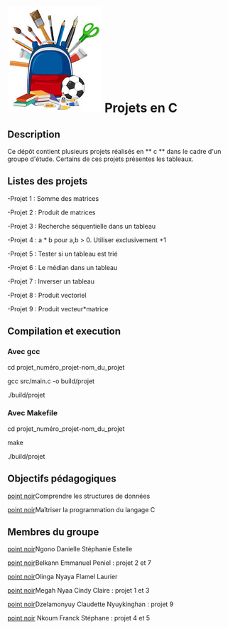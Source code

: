 # ![ecole](./img/images.jpeg) Projets en C 

## Description
Ce dépôt contient plusieurs projets réalisés en ** c ** dans le cadre d'un groupe d'étude.
Certains de ces projets présentes les tableaux.

## Listes des projets

-Projet 1 : Somme des matrices

-Projet 2 : Produit de matrices

-Projet 3 : Recherche séquentielle dans un tableau

-Projet 4 : a * b pour a,b > 0. Utiliser exclusivement +1

-Projet 5 : Tester si un tableau est trié

-Projet 6 : Le médian dans un tableau 

-Projet 7 : Inverser un tableau

-Projet 8 : Produit vectoriel

-Projet 9 : Produit vecteur*matrice

## Compilation et execution

### Avec gcc

cd projet_numéro_projet-nom_du_projet

gcc src/main.c -o build/projet

./build/projet

### Avec Makefile

cd projet_numéro_projet-nom_du_projet

make

./build/projet

## Objectifs pédagogiques

[point noir](./img/Point_black.png)Comprendre les structures de données

[point noir](./img/Point_black.png)Maîtriser la programmation du langage C

## Membres du groupe

[point noir](./img/Point_black.png)Ngono Danielle Stéphanie Estelle

[point noir](./img/Point_black.png)Belkann Emmanuel Peniel : projet 2 et 7

[point noir](./img/Point_black.png)Olinga Nyaya Flamel Laurier

[point noir](./img/Point_black.png)Megah Nyaa Cindy Claire : projet 1 et 3

[point noir](./img/Point_black.png)Dzelamonyuy Claudette Nyuykinghan : projet 9

[point noir](./img/Point_black.png) Nkoum Franck Stéphane : projet 4 et 5